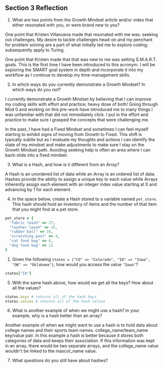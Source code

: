 ## Section 3 Reflection

1. What are two points from the Growth Mindset article and/or video that either resonated with you, or were brand new to you?

One point that Kristen Villanueva made that resonated with me was: seeking out challenges. My desire to tackle challenges head-on and my penchant for problem solving are a part of what initially led me to explore coding; subsequently apply to Turing.

One point that Kristen made that that was new to me was setting S.M.A.R.T. goals. This is the first time I have been introduced to this acronym. I will be exploring the SMART goal system in depth and incorporate it into my workflow as I continue to develop my time-management skills.

2. In which ways do you currently demonstrate a Growth Mindset? In which ways do you _not_?

I currently demonstrate a Growth Mindset by believing that I can improve my coding skills with effort and practice; heavy dose of both! Going through Mod 0 and working on this pre-work have introduced me to many things I was unfamiliar with that did not immediately click. I put in the effort and practice to make sure I grasped the concepts that were challenging me.

In the past, I have had a Fixed Mindset and sometimes I can feel myself starting to exhibit signs of moving from Growth to Fixed. This shift is typically subtle but as I evaluate my thoughts and actions I can identify the state of my mindset and make adjustments to make sure I stay on the Growth Mindset path. Avoiding seeking help is often an area where I can back-slide into a fixed mindset.

3. What is a Hash, and how is it different from an Array?

A Hash is an unordered list of data while an Array is an ordered list of data. Hashes provide the ability to assign a unique key to each value while Arrays inherently assign each element with an integer index value starting at 0 and advancing by 1 for each element.

4. In the space below, create a Hash stored to a variable named `pet_store`.  This hash should hold an inventory of items and the number of that item that you might find at a pet store.
```ruby
pet_store = {
  "fabric leash" => 27,
  "leather leash" => 15,
  "rubber ball" => 10,
  "scratching post" => 4,
  "cat food bag" => 8,
  "dog food bag" => 12
}
```
1. Given the following `states = {"CO" => "Colorado", "IA" => "Iowa", "OK" => "Oklahoma"}`, how would you access the value `"Iowa"`?
```ruby
states["IA"]
```
5. With the same hash above, how would we get all the keys?  How about all the values?
```ruby
states.keys # returns all of the hash keys
states.values # returns all of the hash values
```
6. What is another example of when we might use a hash?  In your example, why is a hash better than an array?

Another example of when we might want to use a hash is to hold data about college names and their sports team names. college_name/team_name key/value pair.
In this example a hash is better because it stores both categories of data and keeps their association.
If this information was kept in an array, there would be two separate arrays, and the college_name value wouldn't be linked to the mascot_name value.

7. What questions do you still have about hashes?
